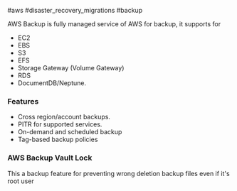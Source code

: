 #aws #disaster_recovery_migrations #backup

AWS Backup is fully managed service of AWS for backup, it supports for
- EC2
- EBS
- S3
- EFS
- Storage Gateway (Volume Gateway)
- RDS
- DocumentDB/Neptune.

### Features
- Cross region/account backups.
- PITR for supported services.
- On-demand and scheduled backup
- Tag-based backup policies

### AWS Backup Vault Lock
This a backup feature for preventing wrong deletion backup files even if it's root user